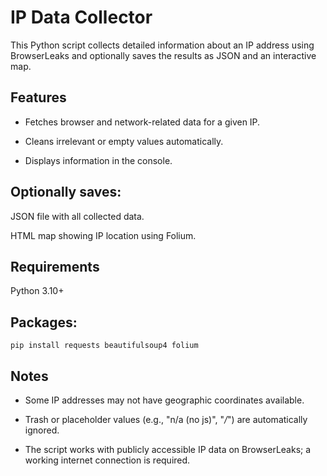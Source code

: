 # IP Data Collector

This Python script collects detailed information about an IP address using BrowserLeaks and optionally saves the results as JSON and an interactive map.

## Features

- Fetches browser and network-related data for a given IP.

- Cleans irrelevant or empty values automatically.

- Displays information in the console.

## Optionally saves:

JSON file with all collected data.

HTML map showing IP location using Folium.

## Requirements

Python 3.10+

## Packages:

`pip install requests beautifulsoup4 folium`

## Notes

- Some IP addresses may not have geographic coordinates available.

- Trash or placeholder values (e.g., "n/a (no js)", "*/*") are automatically ignored.

- The script works with publicly accessible IP data on BrowserLeaks; a working internet connection is required.
